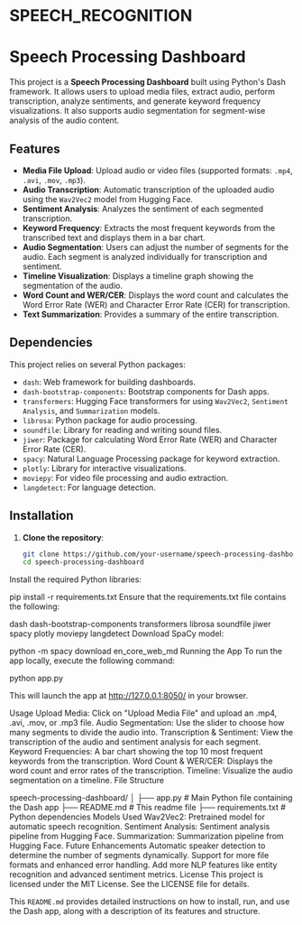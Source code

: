 # SPEECH_RECOGNITION

# Speech Processing Dashboard

This project is a **Speech Processing Dashboard** built using Python's Dash framework. It allows users to upload media files, extract audio, perform transcription, analyze sentiments, and generate keyword frequency visualizations. It also supports audio segmentation for segment-wise analysis of the audio content.

## Features

- **Media File Upload**: Upload audio or video files (supported formats: `.mp4`, `.avi`, `.mov`, `.mp3`).
- **Audio Transcription**: Automatic transcription of the uploaded audio using the `Wav2Vec2` model from Hugging Face.
- **Sentiment Analysis**: Analyzes the sentiment of each segmented transcription.
- **Keyword Frequency**: Extracts the most frequent keywords from the transcribed text and displays them in a bar chart.
- **Audio Segmentation**: Users can adjust the number of segments for the audio. Each segment is analyzed individually for transcription and sentiment.
- **Timeline Visualization**: Displays a timeline graph showing the segmentation of the audio.
- **Word Count and WER/CER**: Displays the word count and calculates the Word Error Rate (WER) and Character Error Rate (CER) for transcription.
- **Text Summarization**: Provides a summary of the entire transcription.

## Dependencies

This project relies on several Python packages:

- `dash`: Web framework for building dashboards.
- `dash-bootstrap-components`: Bootstrap components for Dash apps.
- `transformers`: Hugging Face transformers for using `Wav2Vec2`, `Sentiment Analysis`, and `Summarization` models.
- `librosa`: Python package for audio processing.
- `soundfile`: Library for reading and writing sound files.
- `jiwer`: Package for calculating Word Error Rate (WER) and Character Error Rate (CER).
- `spacy`: Natural Language Processing package for keyword extraction.
- `plotly`: Library for interactive visualizations.
- `moviepy`: For video file processing and audio extraction.
- `langdetect`: For language detection.

## Installation

1. **Clone the repository**:
   ```bash
   git clone https://github.com/your-username/speech-processing-dashboard.git
   cd speech-processing-dashboard
Install the required Python libraries:

pip install -r requirements.txt
Ensure that the requirements.txt file contains the following:


dash
dash-bootstrap-components
transformers
librosa
soundfile
jiwer
spacy
plotly
moviepy
langdetect
Download SpaCy model:


python -m spacy download en_core_web_md
Running the App
To run the app locally, execute the following command:


python app.py

This will launch the app at http://127.0.0.1:8050/ in your browser.

Usage
Upload Media: Click on "Upload Media File" and upload an .mp4, .avi, .mov, or .mp3 file.
Audio Segmentation: Use the slider to choose how many segments to divide the audio into.
Transcription & Sentiment: View the transcription of the audio and sentiment analysis for each segment.
Keyword Frequencies: A bar chart showing the top 10 most frequent keywords from the transcription.
Word Count & WER/CER: Displays the word count and error rates of the transcription.
Timeline: Visualize the audio segmentation on a timeline.
File Structure

speech-processing-dashboard/
│
├── app.py                 # Main Python file containing the Dash app
├── README.md              # This readme file
├── requirements.txt       # Python dependencies
Models Used
Wav2Vec2: Pretrained model for automatic speech recognition.
Sentiment Analysis: Sentiment analysis pipeline from Hugging Face.
Summarization: Summarization pipeline from Hugging Face.
Future Enhancements
Automatic speaker detection to determine the number of segments dynamically.
Support for more file formats and enhanced error handling.
Add more NLP features like entity recognition and advanced sentiment metrics.
License
This project is licensed under the MIT License. See the LICENSE file for details.



This `README.md` provides detailed instructions on how to install, run, and use the Dash app, along with a description of its features and structure.





